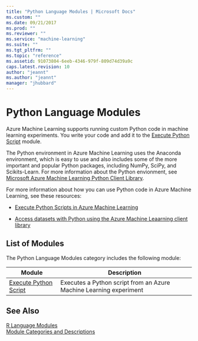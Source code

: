 ```yaml
---
title: "Python Language Modules | Microsoft Docs"
ms.custom: ""
ms.date: 09/21/2017
ms.prod: ""
ms.reviewer: ""
ms.service: "machine-learning"
ms.suite: ""
ms.tgt_pltfrm: ""
ms.topic: "reference"
ms.assetid: 91073804-6eeb-4346-979f-809d74d39a9c
caps.latest.revision: 10
author: "jeannt"
ms.author: "jeannt"
manager: "jhubbard"
---
```

# Python Language Modules

Azure Machine Learning supports running custom Python code in machine learning experiments. You write your code and add it to the [Execute Python Script](execute-python-script.md) module.  

The Python environment in Azure Machine Learning uses the Anaconda environment, which is easy to use and also includes some of the more important and popular Python packages, including NumPy, SciPy, and Scikits-Learn. For more information about the Python envionment, see [Microsoft Azure Machine Learning Python Client Library](https://pypi.python.org/pypi/azureml/0.1.1).  
  

For more information about how you can use Python code in Azure Machine Learning, see these resources:  
  
-   [Execute Python Scripts in Azure Machine Learning](https://docs.microsoft.com/azure/machine-learning/machine-learning-execute-python-scripts)  

- [Access datasets with Python using the Azure Machine Leaarning client library](https://docs.microsoft.com/azure/machine-learning/machine-learning-python-data-access)
  
##  <a name="modules"></a> List of Modules  

The Python Language Modules category includes the following module:  
  
|Module|Description|  
|------------|-----------------|  
|[Execute Python Script](execute-python-script.md)|Executes a Python script from an Azure Machine Learning experiment|  
  
## See Also
  
 [R Language Modules](r-language-modules.md)   
 [Module Categories and Descriptions](machine-learning-module-descriptions.md)
